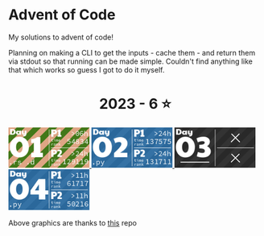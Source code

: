 # Advent of Code

My solutions to advent of code!

Planning on making a CLI to get the inputs - cache them - and return them via stdout so that running can be made simple. Couldn't find anything like that which works so guess I got to do it myself.

<!-- AOC TILES BEGIN -->
<h1 align="center">
  2023 - 6 ⭐
</h1>
<a href="2023/01/src/main.rs">
  <img src="Media/2023/01.png" width="161px">
</a>
<a href="2023/02/main.py">
  <img src="Media/2023/02.png" width="161px">
</a>
<a href="None">
  <img src="Media/2023/03.png" width="161px">
</a>
<a href="2023/04/main.py">
  <img src="Media/2023/04.png" width="161px">
</a>
<!-- AOC TILES END -->

Above graphics are thanks to [this](https://github.com/LiquidFun/adventofcode/tree/main) repo
